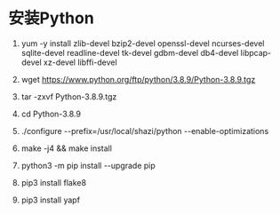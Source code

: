 # 安装Python

1. yum -y install zlib-devel bzip2-devel openssl-devel ncurses-devel sqlite-devel readline-devel tk-devel gdbm-devel db4-devel libpcap-devel xz-devel libffi-devel

2. wget https://www.python.org/ftp/python/3.8.9/Python-3.8.9.tgz

3. tar -zxvf Python-3.8.9.tgz

4. cd Python-3.8.9

5. ./configure --prefix=/usr/local/shazi/python --enable-optimizations

6. make -j4  && make install

7. python3 -m pip install --upgrade pip

8. pip3 install flake8

9. pip3 install yapf
